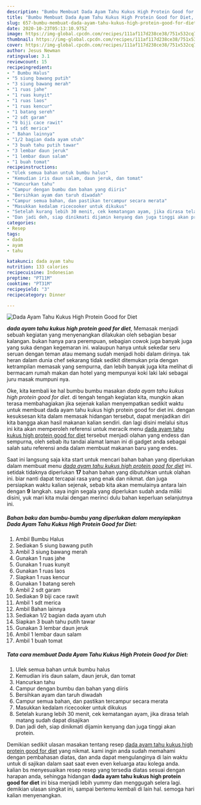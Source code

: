 ```yaml
---
description: "Bumbu Membuat Dada Ayam Tahu Kukus High Protein Good for Diet, Anti Gagal"
title: "Bumbu Membuat Dada Ayam Tahu Kukus High Protein Good for Diet, Anti Gagal"
slug: 657-bumbu-membuat-dada-ayam-tahu-kukus-high-protein-good-for-diet-anti-gagal
date: 2020-10-23T05:13:10.975Z
image: https://img-global.cpcdn.com/recipes/111af117d238ce38/751x532cq70/dada-ayam-tahu-kukus-high-protein-good-for-diet-foto-resep-utama.jpg
thumbnail: https://img-global.cpcdn.com/recipes/111af117d238ce38/751x532cq70/dada-ayam-tahu-kukus-high-protein-good-for-diet-foto-resep-utama.jpg
cover: https://img-global.cpcdn.com/recipes/111af117d238ce38/751x532cq70/dada-ayam-tahu-kukus-high-protein-good-for-diet-foto-resep-utama.jpg
author: Jesus Newman
ratingvalue: 3.1
reviewcount: 15
recipeingredient:
- " Bumbu Halus"
- "5 siung bawang putih"
- "3 siung bawang merah"
- "1 ruas jahe"
- "1 ruas kunyit"
- "1 ruas laos"
- "1 ruas kencur"
- "1 batang sereh"
- "2 sdt garam"
- "9 biji cace rawit"
- "1 sdt merica"
- " Bahan lainnya"
- "1/2 bagian dada ayam utuh"
- "3 buah tahu putih tawar"
- "3 lembar daun jeruk"
- "1 lembar daun salam"
- "1 buah tomat"
recipeinstructions:
- "Ulek semua bahan untuk bumbu halus"
- "Kemudian iris daun salam, daun jeruk, dan tomat"
- "Hancurkan tahu"
- "Campur dengan bumbu dan bahan yang diiris"
- "Bersihkan ayam dan taruh diwadah"
- "Campur semua bahan, dan pastikan tercampur secara merata"
- "Masukkan kedalam ricecooker untuk dikukus"
- "Setelah kurang lebih 30 menit, cek kematangan ayam, jika dirasa telah matang sudah dapat disajikan"
- "Dan jadi deh, siap dinikmati dijamin kenyang dan juga tinggi akan protein."
categories:
- Resep
tags:
- dada
- ayam
- tahu

katakunci: dada ayam tahu 
nutrition: 133 calories
recipecuisine: Indonesian
preptime: "PT11M"
cooktime: "PT31M"
recipeyield: "3"
recipecategory: Dinner

---
```



![Dada Ayam Tahu Kukus High Protein Good for Diet](https://img-global.cpcdn.com/recipes/111af117d238ce38/751x532cq70/dada-ayam-tahu-kukus-high-protein-good-for-diet-foto-resep-utama.jpg)

<b><i>dada ayam tahu kukus high protein good for diet</i></b>, Memasak menjadi sebuah kegiatan yang menyenangkan dilakukan oleh sebagian besar kalangan. bukan hanya para perempuan, sebagian cowok juga banyak juga yang suka dengan kegemaran ini. walaupun hanya untuk sekedar seru seruan dengan teman atau memang sudah menjadi hobi dalam dirinya. tak heran dalam dunia chef sekarang tidak sedikit ditemukan pria dengan ketrampilan memasak yang sempurna, dan lebih banyak juga kita melihat di bermacam rumah makan dan hotel yang mempunyai koki laki laki sebagai juru masak mumpuni nya.



Oke, kita kembali ke hal bumbu bumbu masakan <i>dada ayam tahu kukus high protein good for diet</i>. di tengah tengah kegiatan kita, mungkin akan terasa membahagiakan jika sejenak kalian menyempatkan sedikit waktu untuk membuat dada ayam tahu kukus high protein good for diet ini. dengan kesuksesan kita dalam memasak hidangan tersebut, dapat menjadikan diri kita bangga akan hasil makanan kalian sendiri. dan lagi disini melalui situs ini kita akan memperoleh referensi untuk meracik menu <u>dada ayam tahu kukus high protein good for diet</u> tersebut menjadi olahan yang endess dan sempurna, oleh sebab itu tandai alamat laman ini di gadget anda sebagai salah satu referensi anda dalam membuat makanan baru yang endes.


Saat ini langsung saja kita start untuk mencari bahan bahan yang diperlukan dalam membuat menu <u><i>dada ayam tahu kukus high protein good for diet</i></u> ini. setidak tidaknya diperlukan <b>17</b> bahan bahan yang dibutuhkan untuk olahan ini. biar nanti dapat tercapai rasa yang enak dan nikmat. dan juga persiapkan waktu kalian sejenak, sebab kita akan memulainya antara lain dengan <b>9</b> langkah. saya ingin segala yang diperlukan sudah anda miliki disini, yuk mari kita mulai dengan merinci dulu bahan keperluan selanjutnya ini.

<!--inarticleads1-->

##### Bahan baku dan bumbu-bumbu yang diperlukan dalam menyiapkan Dada Ayam Tahu Kukus High Protein Good for Diet:

1. Ambil  Bumbu Halus
1. Sediakan 5 siung bawang putih
1. Ambil 3 siung bawang merah
1. Gunakan 1 ruas jahe
1. Gunakan 1 ruas kunyit
1. Gunakan 1 ruas laos
1. Siapkan 1 ruas kencur
1. Gunakan 1 batang sereh
1. Ambil 2 sdt garam
1. Sediakan 9 biji cace rawit
1. Ambil 1 sdt merica
1. Ambil  Bahan lainnya
1. Sediakan 1/2 bagian dada ayam utuh
1. Siapkan 3 buah tahu putih tawar
1. Gunakan 3 lembar daun jeruk
1. Ambil 1 lembar daun salam
1. Ambil 1 buah tomat




<!--inarticleads2-->

##### Tata cara membuat Dada Ayam Tahu Kukus High Protein Good for Diet:

1. Ulek semua bahan untuk bumbu halus
1. Kemudian iris daun salam, daun jeruk, dan tomat
1. Hancurkan tahu
1. Campur dengan bumbu dan bahan yang diiris
1. Bersihkan ayam dan taruh diwadah
1. Campur semua bahan, dan pastikan tercampur secara merata
1. Masukkan kedalam ricecooker untuk dikukus
1. Setelah kurang lebih 30 menit, cek kematangan ayam, jika dirasa telah matang sudah dapat disajikan
1. Dan jadi deh, siap dinikmati dijamin kenyang dan juga tinggi akan protein.




Demikian sedikit ulasan masakan tentang resep <u>dada ayam tahu kukus high protein good for diet</u> yang nikmat. kami ingin anda sudah memahami dengan pembahasan diatas, dan anda dapat mengulanginya di lain waktu untuk di sajikan dalam saat saat even even keluarga atau kolega anda. kalian bs menyesuaikan resep resep yang tersedia diatas sesuai dengan harapan anda, sehingga hidangan <b>dada ayam tahu kukus high protein good for diet</b> ini bisa menjadi lebih yummy dan menggugah selera lagi. demikian ulasan singkat ini, sampai bertemu kembali di lain hal. semoga hari kalian menyenangkan.
